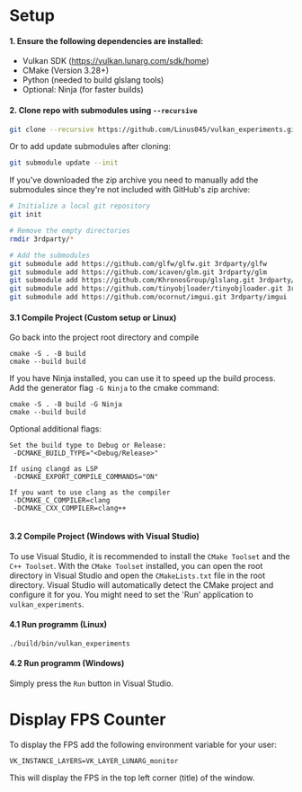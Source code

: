 # Setup

#### 1. Ensure the following dependencies are installed:
- Vulkan SDK (https://vulkan.lunarg.com/sdk/home)
- CMake (Version 3.28+)
- Python (needed to build glslang tools)
- Optional: Ninja (for faster builds)

#### 2. Clone repo with submodules using `--recursive`
```bash
git clone --recursive https://github.com/Linus045/vulkan_experiments.git
```

Or to add update submodules after cloning:
```bash
git submodule update --init
```

If you've downloaded the zip archive you need to manually add the submodules since they're not included with GitHub's zip archive:
```bash
# Initialize a local git repository
git init

# Remove the empty directories
rmdir 3rdparty/*

# Add the submodules
git submodule add https://github.com/glfw/glfw.git 3rdparty/glfw
git submodule add https://github.com/icaven/glm.git 3rdparty/glm
git submodule add https://github.com/KhronosGroup/glslang.git 3rdparty/glslang
git submodule add https://github.com/tinyobjloader/tinyobjloader.git 3rdparty/tinyobjloader
git submodule add https://github.com/ocornut/imgui.git 3rdparty/imgui
```

#### 3.1 Compile Project (Custom setup or Linux)
Go back into the project root directory and compile
```
cmake -S . -B build
cmake --build build
```

If you have Ninja installed, you can use it to speed up the build process.
Add the generator flag `-G Ninja` to the cmake command:
```
cmake -S . -B build -G Ninja
cmake --build build
```

Optional additional flags:
```
Set the build type to Debug or Release:
 -DCMAKE_BUILD_TYPE="<Debug/Release>"

If using clangd as LSP
 -DCMAKE_EXPORT_COMPILE_COMMANDS="ON"

If you want to use clang as the compiler
 -DCMAKE_C_COMPILER=clang
 -DCMAKE_CXX_COMPILER=clang++


```

#### 3.2 Compile Project (Windows with Visual Studio)

To use Visual Studio, it is recommended to install the `CMake Toolset` and the `C++ Toolset`.
With the `CMake Toolset` installed, you can open the root directory in Visual Studio and open the `CMakeLists.txt` file in the root directory.
Visual Studio will automatically detect the CMake project and configure it for you.
You might need to set the 'Run' application to `vulkan_experiments`.


#### 4.1 Run programm (Linux)
```
./build/bin/vulkan_experiments
```

#### 4.2 Run programm (Windows)
Simply press the `Run` button in Visual Studio.


# Display FPS Counter
To display the FPS add the following environment variable for your user:
```
VK_INSTANCE_LAYERS=VK_LAYER_LUNARG_monitor
```
This will display the FPS in the top left corner (title) of the window.


